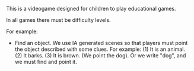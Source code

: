 This is a videogame designed for children to play educational games.

In all games there must be difficulty levels.

For example:

- Find an object. We use IA generated scenes so that players must point the object described with some clues. For example: (1) It is an animal. (2) It barks. (3) It is brown. (We point the dog).
  Or we write "dog", and we must find and point it.


